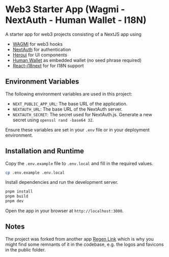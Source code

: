 # Web3 Starter App (Wagmi - NextAuth - Human Wallet - I18N)

A starter app for web3 projects consisting of a NextJS app using
- [WAGMI](https://wagmi.sh/) for web3 hooks
- [NextAuth](https://next-auth.js.org/) for authentication
- [Heroui](https://heroui.com/) for UI components
- [Human Wallet](https://wallet.human.tech/) as embedded wallet (no seed phrase required)
- [React-i18next](https://react.i18next.com/) for for I18N support

## Environment Variables

The following environment variables are used in this project:

- `NEXT_PUBLIC_APP_URL`: The base URL of the application.
- `NEXTAUTH_URL`: The base URL of the NextAuth server.
- `NEXTAUTH_SECRET`: The secret used for NextAuth.js. Generate a new secret using `openssl rand -base64 32`.
  
Ensure these variables are set in your `.env` file or in your deployment environment.

## Installation and Runtime

Copy the `.env.example` file to `.env.local` and fill in the required values.

```bash
cp .env.example .env.local
```

Install dependencies and run the development server.

```bash
pnpm install
pnpm build
pnpm dev
```

Open the app in your browser at `http://localhost:3000`.

## Notes

The project was forked from another app [Regen Link](https://github.com/j-h-scheufen/regen-link) which is why you might find some remnants of it in the codebase, e.g. the logos and favicons in the public folder.